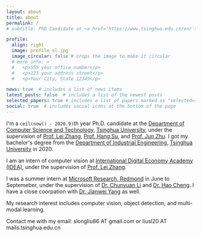 ```yaml
---
layout: about
title: about
permalink: /
# subtitle: PhD Candidate at <a href='https://www.tsinghua.edu.cn/en/'>Tsinghua University</a>. 

profile:
  align: right
  image: profile_sl.jpg
  image_circular: false # crops the image to make it circular
  # more_info: >
  #   <p>555 your office number</p>
  #   <p>123 your address street</p>
  #   <p>Your City, State 12345</p>

news: true  # includes a list of news items
latest_posts: false  # includes a list of the newest posts
selected_papers: true # includes a list of papers marked as "selected={true}"
social: true  # includes social icons at the bottom of the page
---
```


I'm a `ceil(now() - 2020.9)`th year Ph.D. candidate at the [Department of Computer Science and Technology](http://www.cs.tsinghua.edu.cn/publish/csen/index.html), [Tsinghua University](https://www.tsinghua.edu.cn/en/), under the supervision of [Prof. Lei Zhang](https://www.leizhang.org/), [Prof. Hang Su](https://www.suhangss.me/), and [Prof. Jun Zhu](https://ml.cs.tsinghua.edu.cn/~jun/index.shtml). I got my bachelor's degree from the [Department of Industrial Engineering](http://www.ie.tsinghua.edu.cn/eng/), [Tsinghua University](https://www.tsinghua.edu.cn/en/) in 2020.

I am an intern of computer vision at [International Digital Economy Academy (IDEA)](https://idea.edu.cn/), under the supervision of [Prof. Lei Zhang](https://www.leizhang.org/). 

I was a summer intern at [Microsoft Research, Redmond]() in June to Septemeber, under the supervision of [Dr. Chunyuan Li](https://chunyuan.li/) and [Dr. Hao Cheng](https://sites.google.com/site/hcheng2site). I have a close coorpation with [Dr. Jianwei Yang](https://jwyang.github.io/) as well.

My research interest includes computer vision, object detection, and multi-modal learning.

Contact me with my email: slongliu86 AT gmail.com or liusl20 AT mails.tsinghua.edu.cn